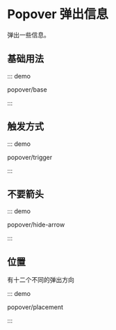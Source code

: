 # Popover 弹出信息

弹出一些信息。

## 基础用法

::: demo

popover/base

:::

## 触发方式

::: demo

popover/trigger

:::

## 不要箭头

::: demo

popover/hide-arrow

:::

## 位置

有十二个不同的弹出方向

::: demo

popover/placement

:::

<script setup lang="ts">
import PopoverBase from '../examples/popover/base.vue'
import PopoverTrigger from '../examples/popover/trigger.vue'
import PopoverHideArrow from '../examples/popover/hide-arrow.vue'
import PopoverPlacement from '../examples/popover/placement.vue'
</script>

